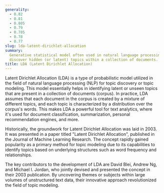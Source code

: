 ```yaml
---
generality:
  - 0.82
  - 0.81
  - 0.805
  - 0.79
  - 0.785
  - 0.78
  - 0.77
slug: lda-latent-dirichlet-allocation
summary:
  Generative statistical model often used in natural language processing to
  discover hidden (or latent) topics within a collection of documents.
title: LDA (Latent Dirichlet Allocation)
---
```


Latent Dirichlet Allocation (LDA) is a type of probabilistic model utilized in the field of natural language processing (NLP) for topic discovery or topic modeling. This model essentially helps in identifying latent or unseen topics that are present in a collection of documents (corpus). In practice, LDA assumes that each document in the corpus is created by a mixture of different topics, and each topic is characterized by a distribution over the corpus's words. This makes LDA a powerful tool for text analytics, where it's used for document classification, summarization, personal recommendation engines, and more.

Historically, the groundwork for Latent Dirichlet Allocation was laid in 2003. It was presented in a paper titled "Latent Dirichlet Allocation", published in the Journal of Machine Learning Research. The concept rapidly gained popularity as a primary method for topic modeling due to its capabilities to identify topics based on underlying structures such as word frequency and relationships.

The key contributors to the development of LDA are David Blei, Andrew Ng, and Michael I. Jordan, who jointly devised and presented the concept in their 2003 publication. By uncovering themes or subjects within large volumes of unstructured text data, their innovative approach revolutionized the field of topic modeling.
